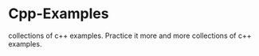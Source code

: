 # Cpp-Examples
collections of c++ examples.
Practice it more and more 
collections of c++ examples.
